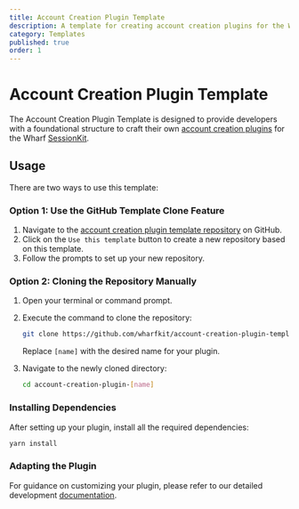 ```yaml
---
title: Account Creation Plugin Template
description: A template for creating account creation plugins for the Wharf SessionKit.
category: Templates
published: true
order: 1
---
```


# Account Creation Plugin Template

The Account Creation Plugin Template is designed to provide developers with a foundational structure to craft their own [account creation plugins](/docs/session-kit/plugin-account-creation) for the Wharf [SessionKit](/docs/session-kit).

## Usage

There are two ways to use this template:

### Option 1: Use the GitHub Template Clone Feature
   1. Navigate to the [account creation plugin template repository](https://github.com/wharfkit/account-creation-plugin-template) on GitHub.
   2. Click on the `Use this template` button to create a new repository based on this template.
   3. Follow the prompts to set up your new repository.

### Option 2: Cloning the Repository Manually
   1. Open your terminal or command prompt.
   2. Execute the command to clone the repository:
      ```bash
      git clone https://github.com/wharfkit/account-creation-plugin-template.git account-creation-plugin-[name]
      ```
      Replace `[name]` with the desired name for your plugin.

   3. Navigate to the newly cloned directory:
      ```bash
      cd account-creation-plugin-[name]
      ```

### Installing Dependencies

After setting up your plugin, install all the required dependencies:

```bash
yarn install
```

### Adapting the Plugin

For guidance on customizing your plugin, please refer to our detailed development [documentation](/docs/session-kit/plugin-account-creation#development).
